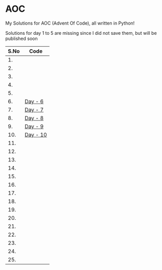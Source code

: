 # AOC
My Solutions for AOC (Advent Of Code), all written in Python!

Solutions for day 1 to 5 are missing since I did not save them, but will be published soon

|S.No| Code
|----|---------------------------------
| 1. |
| 2. |
| 3. |
| 4. |
| 5. |
| 6. | [Day - 6](../master/src/day6.py)
| 7. | [Day - 7](../master/src/day7.py)
| 8. | [Day - 8](../master/src/day8.py)
| 9. | [Day - 9](../master/src/day9.py)
| 10.| [Day - 10](../master/src/day10.py)
| 11.|
| 12.|
| 13.|
| 14.|
| 15.|
| 16.|
| 17.|
| 18.|
| 19.|
| 20.|
| 21.|
| 22.|
| 23.|
| 24.|
| 25.|
